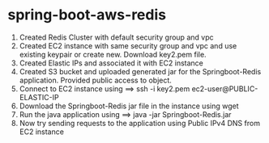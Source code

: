 # spring-boot-aws-redis
1. Created Redis Cluster with default security group and vpc
2. Created EC2 instance with same security group and vpc and use existing keypair or create new. Download key2.pem file.
3. Created Elastic IPs and associated it with EC2 instance
4. Created S3 bucket and uploaded generated jar for the Springboot-Redis application. Provided public access to object.
5. Connect to EC2 instance using ==> ssh -i key2.pem ec2-user@PUBLIC-ELASTIC-IP
6. Download the Springboot-Redis jar file in the instance using wget
7. Run the java application using ==> java -jar Springboot-Redis.jar
8. Now try sending requests to the application using Public IPv4 DNS from EC2 instance